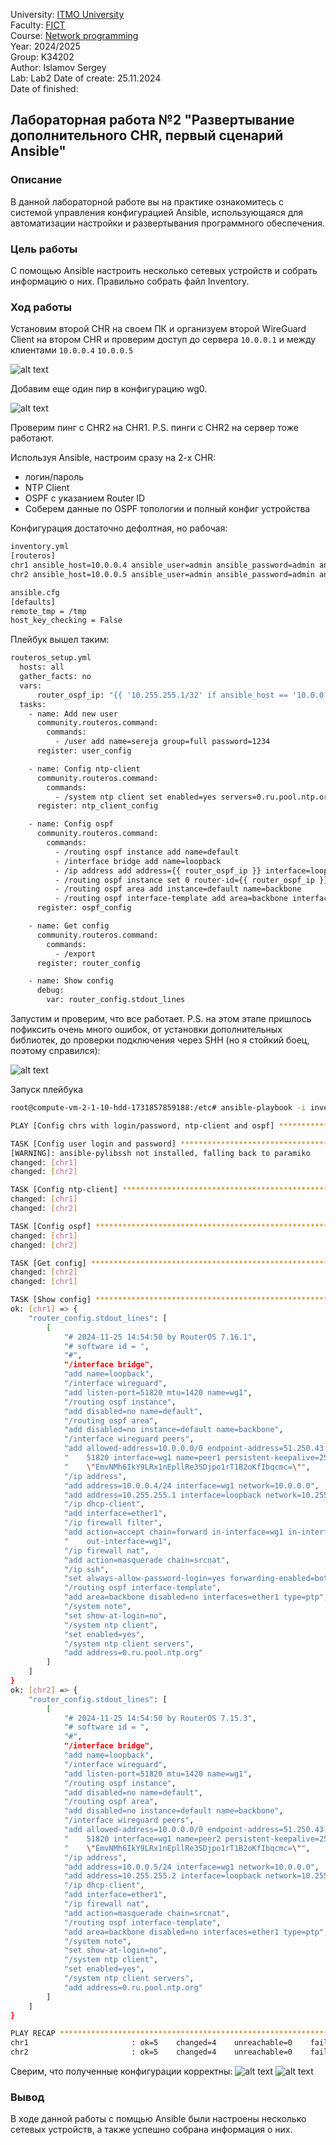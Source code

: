 University: [ITMO University](https://itmo.ru/ru/)  
Faculty: [FICT](https://fict.itmo.ru)  
Course: [Network programming](https://github.com/itmo-ict-faculty/network-programming)  
Year: 2024/2025  
Group: K34202  
Author: Islamov Sergey  
Lab: Lab2
Date of create: 25.11.2024  
Date of finished: 

## Лабораторная работа №2 "Развертывание дополнительного CHR, первый сценарий Ansible"

### Описание
В данной лабораторной работе вы на практике ознакомитесь с системой управления конфигурацией Ansible, использующаяся для автоматизации настройки и развертывания программного обеспечения.
### Цель работы
С помощью Ansible настроить несколько сетевых устройств и собрать информацию о них. Правильно собрать файл Inventory.
### Ход работы

Установим второй CHR на своем ПК и организуем второй WireGuard Client на втором CHR и проверим доступ до сервера `10.0.0.1` и между клиентами `10.0.0.4` `10.0.0.5`

![alt text](pics/config-server.jpg)

Добавим еще один пир в конфигурацию wg0.

![alt text](pics/ping.jpg)

Проверим пинг с CHR2 на CHR1. 
P.S. пинги с CHR2 на сервер тоже работают.

Используя Ansible, настроим сразу на 2-х CHR:
- логин/пароль
- NTP Client
- OSPF с указанием Router ID
- Соберем данные по OSPF топологии и полный конфиг устройства

Конфигурация достаточно дефолтная, но рабочая:
```bash
inventory.yml
[routeros]
chr1 ansible_host=10.0.0.4 ansible_user=admin ansible_password=admin ansible_connection=network_cli ansible_network_os=routeros
chr2 ansible_host=10.0.0.5 ansible_user=admin ansible_password=admin ansible_connection=network_cli ansible_network_os=routeros

ansible.cfg
[defaults]
remote_tmp = /tmp
host_key_checking = False
```

Плейбук вышел таким:
```bash
routeros_setup.yml                                                                                                           - name: Config chrs with login/password, ntp-client and ospf
  hosts: all
  gather_facts: no
  vars:
      router_ospf_ip: "{{ '10.255.255.1/32' if ansible_host == '10.0.0.4' else '10.255.255.2/32' }}"
  tasks:
    - name: Add new user
      community.routeros.command:
        commands:
          - /user add name=sereja group=full password=1234
      register: user_config

    - name: Config ntp-client
      community.routeros.command:
        commands:
          - /system ntp client set enabled=yes servers=0.ru.pool.ntp.org
      register: ntp_client_config

    - name: Config ospf
      community.routeros.command:
        commands:
          - /routing ospf instance add name=default
          - /interface bridge add name=loopback
          - /ip address add address={{ router_ospf_ip }} interface=loopback
          - /routing ospf instance set 0 router-id={{ router_ospf_ip }}
          - /routing ospf area add instance=default name=backbone
          - /routing ospf interface-template add area=backbone interfaces=ether1 type=ptp
      register: ospf_config

    - name: Get config
      community.routeros.command:
        commands:
          - /export
      register: router_config

    - name: Show config
      debug:
        var: router_config.stdout_lines
```

Запустим и проверим, что все работает. P.S. на этом этапе пришлось пофиксить очень много ошибок, от установки дополнительных библиотек, до проверки подключения через SHH (но я стойкий боец, поэтому справился):

![alt text](pics/rabota.jpg)

Запуск плейбука

```bash
root@compute-vm-2-1-10-hdd-1731857859188:/etc# ansible-playbook -i inventory.yml routeros_setup.yml

PLAY [Config chrs with login/password, ntp-client and ospf] *********************************************************************************************************************************************************************************

TASK [Config user login and password] *******************************************************************************************************************************************************************************************************
[WARNING]: ansible-pylibssh not installed, falling back to paramiko
changed: [chr1]
changed: [chr2]

TASK [Config ntp-client] ********************************************************************************************************************************************************************************************************************
changed: [chr1]
changed: [chr2]

TASK [Config ospf] **************************************************************************************************************************************************************************************************************************
changed: [chr1]
changed: [chr2]

TASK [Get config] ***************************************************************************************************************************************************************************************************************************
changed: [chr2]
changed: [chr1]

TASK [Show config] **************************************************************************************************************************************************************************************************************************
ok: [chr1] => {
    "router_config.stdout_lines": [
        [
            "# 2024-11-25 14:54:50 by RouterOS 7.16.1",
            "# software id = ",
            "#",
            "/interface bridge",
            "add name=loopback",
            "/interface wireguard",
            "add listen-port=51820 mtu=1420 name=wg1",
            "/routing ospf instance",
            "add disabled=no name=default",
            "/routing ospf area",
            "add disabled=no instance=default name=backbone",
            "/interface wireguard peers",
            "add allowed-address=10.0.0.0/0 endpoint-address=51.250.43.191 endpoint-port=\\",
            "    51820 interface=wg1 name=peer1 persistent-keepalive=25s public-key=\\",
            "    \"EmvNMh6IkY9LRx1nEpllRe3SDjpo1rT1B2oKfIbqcmc=\"",
            "/ip address",
            "add address=10.0.0.4/24 interface=wg1 network=10.0.0.0",
            "add address=10.255.255.1 interface=loopback network=10.255.255.1",
            "/ip dhcp-client",
            "add interface=ether1",
            "/ip firewall filter",
            "add action=accept chain=forward in-interface=wg1 in-interface-list=all \\",
            "    out-interface=wg1",
            "/ip firewall nat",
            "add action=masquerade chain=srcnat",
            "/ip ssh",
            "set always-allow-password-login=yes forwarding-enabled=both",
            "/routing ospf interface-template",
            "add area=backbone disabled=no interfaces=ether1 type=ptp",
            "/system note",
            "set show-at-login=no",
            "/system ntp client",
            "set enabled=yes",
            "/system ntp client servers",
            "add address=0.ru.pool.ntp.org"
        ]
    ]
}
ok: [chr2] => {
    "router_config.stdout_lines": [
        [
            "# 2024-11-25 14:54:50 by RouterOS 7.15.3",
            "# software id = ",
            "#",
            "/interface bridge",
            "add name=loopback",
            "/interface wireguard",
            "add listen-port=51820 mtu=1420 name=wg1",
            "/routing ospf instance",
            "add disabled=no name=default",
            "/routing ospf area",
            "add disabled=no instance=default name=backbone",
            "/interface wireguard peers",
            "add allowed-address=10.0.0.0/0 endpoint-address=51.250.43.191 endpoint-port=\\",
            "    51820 interface=wg1 name=peer2 persistent-keepalive=25s public-key=\\",
            "    \"EmvNMh6IkY9LRx1nEpllRe3SDjpo1rT1B2oKfIbqcmc=\"",
            "/ip address",
            "add address=10.0.0.5/24 interface=wg1 network=10.0.0.0",
            "add address=10.255.255.2 interface=loopback network=10.255.255.2",
            "/ip dhcp-client",
            "add interface=ether1",
            "/ip firewall nat",
            "add action=masquerade chain=srcnat",
            "/routing ospf interface-template",
            "add area=backbone disabled=no interfaces=ether1 type=ptp",
            "/system note",
            "set show-at-login=no",
            "/system ntp client",
            "set enabled=yes",
            "/system ntp client servers",
            "add address=0.ru.pool.ntp.org"
        ]
    ]
}

PLAY RECAP **********************************************************************************************************************************************************************************************************************************
chr1                       : ok=5    changed=4    unreachable=0    failed=0    skipped=0    rescued=0    ignored=0
chr2                       : ok=5    changed=4    unreachable=0    failed=0    skipped=0    rescued=0    ignored=0
```
Сверим, что полученные конфигурации корректны:
![alt text](pics/final1.jpg)
![alt text](pics/final2.jpg)

### Вывод
В ходе данной работы с помщью Ansible были настроены несколько сетевых устройств, а также успешно собрана информация о них.
